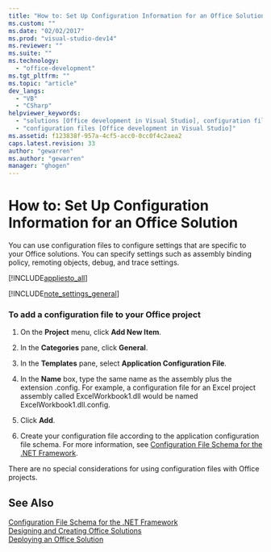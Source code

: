 ```yaml
---
title: "How to: Set Up Configuration Information for an Office Solution | Microsoft Docs"
ms.custom: ""
ms.date: "02/02/2017"
ms.prod: "visual-studio-dev14"
ms.reviewer: ""
ms.suite: ""
ms.technology: 
  - "office-development"
ms.tgt_pltfrm: ""
ms.topic: "article"
dev_langs: 
  - "VB"
  - "CSharp"
helpviewer_keywords: 
  - "solutions [Office development in Visual Studio], configuration files"
  - "configuration files [Office development in Visual Studio]"
ms.assetid: f123838f-957a-4cf5-acc0-0cc0f4c2aea2
caps.latest.revision: 33
author: "gewarren"
ms.author: "gewarren"
manager: "ghogen"
---
```

# How to: Set Up Configuration Information for an Office Solution
  You can use configuration files to configure settings that are specific to your Office solutions. You can specify settings such as assembly binding policy, remoting objects, debug, and trace settings.  
  
 [!INCLUDE[appliesto_all](../vsto/includes/appliesto-all-md.md)]  
  
 [!INCLUDE[note_settings_general](../sharepoint/includes/note-settings-general-md.md)]  
  
### To add a configuration file to your Office project  
  
1.  On the **Project** menu, click **Add New Item**.  
  
2.  In the **Categories** pane, click **General**.  
  
3.  In the **Templates** pane, select **Application Configuration File**.  
  
4.  In the **Name** box, type the same name as the assembly plus the extension .config. For example, a configuration file for an Excel project assembly called ExcelWorkbook1.dll would be named ExcelWorkbook1.dll.config.  
  
5.  Click **Add**.  
  
6.  Create your configuration file according to the application configuration file schema. For more information, see [Configuration File Schema for the .NET Framework](/dotnet/framework/configure-apps/file-schema/index).  
  
 There are no special considerations for using configuration files with Office projects.  
  
## See Also  
 [Configuration File Schema for the .NET Framework](/dotnet/framework/configure-apps/file-schema/index)   
 [Designing and Creating Office Solutions](../vsto/designing-and-creating-office-solutions.md)   
 [Deploying an Office Solution](../vsto/deploying-an-office-solution.md)  
  
  